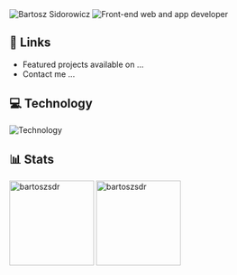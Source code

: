 <img src="https://readme-typing-svg.demolab.com?font=Fira+Code&duration=1&pause=1000&color=54AEFF&vCenter=true&repeat=false&width=220&height=30&lines=Bartosz+Sidorowicz" alt="Bartosz Sidorowicz" />
<img src="https://readme-typing-svg.demolab.com?font=Fira+Code&pause=1000&color=54AEFF&vCenter=true&width=560&height=30&lines=Front-end+web+and+app+developer;Performance%2C+Accesibility%2C+Best+Code+Practices;Always+learning+new+things" alt="Front-end web and app developer" />

## 🔗 Links
- Featured projects available on ...<!-- [my website](https://codecave.pl/) -->
- Contact me ...<!-- [here](https://codecave.pl/) -->

## 💻 Technology
![Technology](https://skillicons.dev/icons?i=react,js,html,css,sass,styledcomponents,vite,git,bash,vscode,xd)

## 📊 Stats
<div>
<img  height="150px" src="https://github-readme-stats.vercel.app/api/top-langs?username=bartoszsdr&show_icons=true&locale=en&layout=compact&theme=github_dark" alt="bartoszsdr" /> 
<img height="150px" src="https://github-readme-stats.vercel.app/api?username=bartoszsdr&show_icons=true&locale=en&theme=github_dark" alt="bartoszsdr" />
</div>




